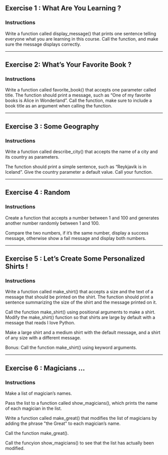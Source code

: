 ## Exercise 1 : What Are You Learning ?

### Instructions

<p>Write a function called display_message() that prints one sentence telling everyone what you are learning in this course.
Call the function, and make sure the message displays correctly.</p>

---

## Exercise 2: What’s Your Favorite Book ?

### Instructions

<p>Write a function called favorite_book() that accepts one parameter called title.
The function should print a message, such as “One of my favorite books is Alice in Wonderland”.
Call the function, make sure to include a book title as an argument when calling the function.</p>

---

## Exercise 3 : Some Geography

### Instructions

<p>Write a function called describe_city() that accepts the name of a city and its country as parameters.</p>
<p>The function should print a simple sentence, such as “Reykjavik is in Iceland”.
Give the country parameter a default value.
Call your function.</p>

---

## Exercise 4 : Random

### Instructions

<p>Create a function that accepts a number between 1 and 100 and generates another number randomly between 1 and 100.</p>
<p>Compare the two numbers, if it’s the same number, display a success message, otherwise show a fail message and display both numbers.</p>

---

## Exercise 5 : Let’s Create Some Personalized Shirts !

### Instructions

<p>Write a function called make_shirt() that accepts a size and the text of a message that should be printed on the shirt.
The function should print a sentence summarizing the size of the shirt and the message printed on it.</p>
<p>Call the function make_shirt() using positional arguments to make a shirt.
Modify the make_shirt() function so that shirts are large by default with a message that reads I love Python.</p>
<p>Make a large shirt and a medium shirt with the default message, and a shirt of any size with a different message.</p>
<p>Bonus: Call the function make_shirt() using keyword arguments.</p>

---

## Exercise 6 : Magicians …

### Instructions

<p>Make a list of magician’s names.</p>
<p>Pass the list to a function called show_magicians(), which prints the name of each magician in the list.</p>
<p>Write a function called make_great() that modifies the list of magicians by adding the phrase "the Great" to each magician’s name.</p>
<p>Call the function make_great().</p>
<p>Call the funcyion show_magicians() to see that the list has actually been modified.</p>

